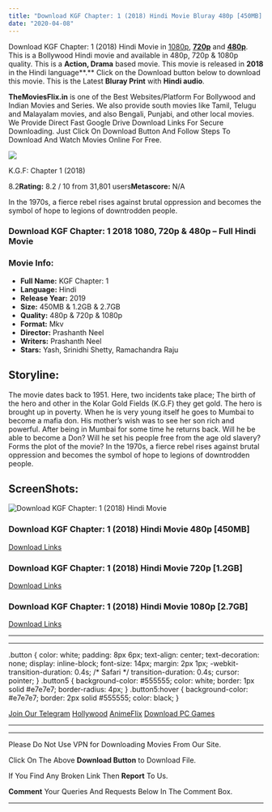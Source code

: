```yaml
---
title: "Download KGF Chapter: 1 (2018) Hindi Movie Bluray 480p [450MB] || 720p [1.2GB] || 1080p [2.7GB]"
date: "2020-04-08"
---
```


Download KGF Chapter: 1 (2018) Hindi Movie in [1080p](https://1moviesflix.com/1080p-movies/), [**720p**](https://1moviesflix.com/720p-movies/) and **[480p](https://1moviesflix.com/480p-movies/)**. This is a Bollywood Hindi movie and available in 480p, 720p & 1080p quality. This is a **Action, Drama** based movie. This movie is released in **2018** in the Hindi language**.** Click on the Download button below to download this movie. This is the Latest **Bluray Print** with **Hindi audio**.

**TheMoviesFlix.in** is one of the Best Websites/Platform For Bollywood and Indian Movies and Series. We also provide south movies like Tamil, Telugu and Malayalam movies, and also Bengali, Punjabi, and other local movies. We Provide Direct Fast Google Drive Download Links For Secure Downloading. Just Click On Download Button And Follow Steps To Download And Watch Movies Online For Free.

[![](https://m.media-amazon.com/images/M/MV5BZDNlNzBjMGUtYTA0Yy00OTI2LWJmZjMtODliYmUyYTI0OGFmXkEyXkFqcGdeQXVyODIwMDI1NjM@._V1_SX300.jpg)](https://www.imdb.com/title/tt7838252/ "K.G.F: Chapter 1")

K.G.F: Chapter 1 (2018)

8.2**Rating:** 8.2 / 10 from 31,801 users**Metascore:** N/A

In the 1970s, a fierce rebel rises against brutal oppression and becomes the symbol of hope to legions of downtrodden people.

### Download KGF Chapter: 1 2018 1080, 720p & 480p – Full Hindi Movie

### Movie Info:

- **Full Name:** KGF Chapter: 1
- **Language:** Hindi
- **Release Year:** 2019
- **Size:** 450MB & 1.2GB & 2.7GB
- **Quality:** 480p & 720p & 1080p
- **Format:** Mkv
- **Director:** Prashanth Neel
- **Writers:** Prashanth Neel
- **Stars:** Yash, Srinidhi Shetty, Ramachandra Raju

## Storyline:

The movie dates back to 1951. Here, two incidents take place; The birth of the hero and other in the Kolar Gold Fields (K.G.F) they get gold. The hero is brought up in poverty. When he is very young itself he goes to Mumbai to become a mafia don. His mother’s wish was to see her son rich and powerful. After being in Mumbai for some time he returns back. Will he be able to become a Don? Will he set his people free from the age old slavery? Forms the plot of the movie? In the 1970s, a fierce rebel rises against brutal oppression and becomes the symbol of hope to legions of downtrodden people.

## ScreenShots:

![Download KGF Chapter: 1 (2018) Hindi Movie](https://i.imgur.com/sZBslRL.jpg)

### Download KGF Chapter: 1 (2018) Hindi Movie 480p \[450MB\]

[Download Links](https://1moviesflix.com?a270777880=ZU1kakUxME5vRk12K2tWVTBVMVdic24wOXB3UDMxR25zSGM2NllwdnVLWFZHYmNOSXhsQW5TUlFvMnplS2cxTk9iK09iUkJYT1pOZHJ3TGMyM21UUUloRzRlUEJTdDVKWmc0dit4RjRQRFk9)

### Download KGF Chapter: 1 (2018) Hindi Movie 720p \[1.2GB\]

[Download Links](https://1moviesflix.com?a270777880=ZU1kakUxME5vRk12K2tWVTBVMVdic24wOXB3UDMxR25zSGM2NllwdnVLWFZHYmNOSXhsQW5TUlFvMnplS2cxTjl5YXdUZjgzNjB3SDVuV1kyM2V1SGs5UkhZOHo0MHR3SjdnWks4a0c4SWs9)

### Download KGF Chapter: 1 (2018) Hindi Movie 1080p \[2.7GB\] 

[Download Links](https://1moviesflix.com?a270777880=ZU1kakUxME5vRk12K2tWVTBVMVdic24wOXB3UDMxR25zSGM2NllwdnVLWFZHYmNOSXhsQW5TUlFvMnplS2cxTkEvN01vWnNqRFFlbHFaUEtXSFNjQ2ZiTDRhTzZOZTVHa3F0UnVuTkFVZkk9)

* * *

* * *

.button { color: white; padding: 8px 6px; text-align: center; text-decoration: none; display: inline-block; font-size: 14px; margin: 2px 1px; -webkit-transition-duration: 0.4s; /\* Safari \*/ transition-duration: 0.4s; cursor: pointer; } .button5 { background-color: #555555; color: white; border: 1px solid #e7e7e7; border-radius: 4px; } .button5:hover { background-color: #e7e7e7; border: 2px solid #555555; color: black; }

[Join Our Telegram](http://gdrivepro.xyz/join.php) [Hollywood](https://moviesverse.com/) [AnimeFlix](https://animeflix.in/) [Download PC Games](https://gamesflix.net/)  

* * *

* * *

  

Please Do Not Use VPN for Downloading Movies From Our Site.

Click On The Above **Download Button** to Download File.

If You Find Any Broken Link Then **Report** To Us.

**Comment** Your Queries And Requests Below In The Comment Box.

* * *
